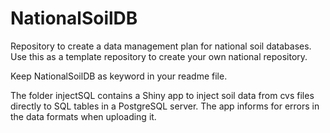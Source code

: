 # NationalSoilDB
Repository to create a data management plan for national soil databases. 
Use this as a template repository to create your own national repository.


Keep NationalSoilDB as keyword in your readme file.

The folder injectSQL contains a Shiny app to inject soil data from cvs files directly to SQL tables in a PostgreSQL server. The app informs for errors in the data formats when uploading it. 
